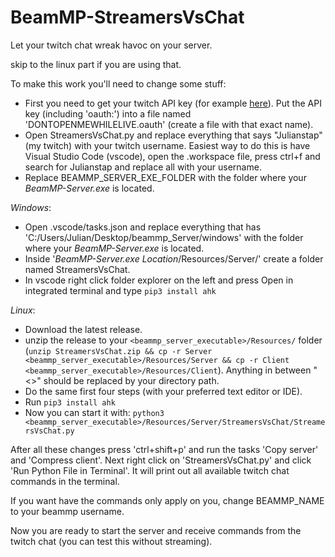 # BeamMP-StreamersVsChat
Let your twitch chat wreak havoc on your server.

skip to the linux part if you are using that.

To make this work you'll need to change some stuff:
- First you need to get your twitch API key (for example [here](https://twitchapps.com/tmi/)). Put the API key (including 'oauth:') into a file named 'DONTOPENMEWHILELIVE.oauth' (create a file with that exact name). 
- Open StreamersVsChat.py and replace everything that says "Julianstap" (my twitch) with your twitch username. Easiest way to do this is have Visual Studio Code (vscode), open the .workspace file, press ctrl+f and search for Julianstap and replace all with your username.
- Replace BEAMMP_SERVER_EXE_FOLDER with the folder where your *BeamMP-Server.exe* is located.
  
*Windows*:
- Open .vscode/tasks.json and replace everything that has 'C:/Users/Julian/Desktop/beammp_Server/windows' with the folder where your *BeamMP-Server.exe* is located.
- Inside '*BeamMP-Server.exe Location*/Resources/Server/' create a folder named StreamersVsChat.
- In vscode right click folder explorer on the left and press Open in integrated terminal and type `pip3 install ahk`

*Linux*:
- Download the latest release.
- unzip the release to your `<beammp_server_executable>/Resources/` folder (`unzip StreamersVsChat.zip && cp -r Server <beammp_server_executable>/Resources/Server && cp -r Client <beammp_server_executable>/Resources/Client`). Anything in between "<>" should be replaced by your directory path.
- Do the same first four steps (with your preferred text editor or IDE).
- Run `pip3 install ahk`
- Now you can start it with: `python3 <beammp_server_executable>/Resources/Server/StreamersVsChat/StreamersVsChat.py`

After all these changes press 'ctrl+shift+p' and run the tasks 'Copy server' and 'Compress client'. Next right click on 'StreamersVsChat.py' and click 'Run Python File in Terminal'. It will print out all available twitch chat commands in the terminal.

If you want have the commands only apply on you, change BEAMMP_NAME to your beammp username.


Now you are ready to start the server and receive commands from the twitch chat (you can test this without streaming).
